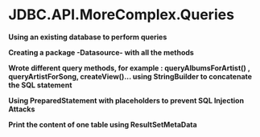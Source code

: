 # JDBC.API.MoreComplex.Queries

**Using an existing database to perform queries**

**Creating a package -Datasource- with all the methods**

**Wrote different query methods, for example : queryAlbumsForArtist() , queryArtistForSong, createView()... using StringBuilder to concatenate the SQL statement**

**Using PreparedStatement with placeholders to prevent SQL Injection Attacks**

**Print the content of one table using ResultSetMetaData**




